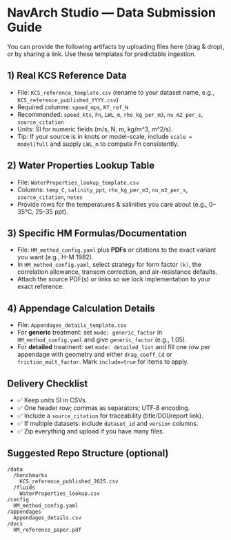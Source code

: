 # NavArch Studio — Data Submission Guide

You can provide the following artifacts by uploading files here (drag & drop), or by sharing a link. Use these templates for predictable ingestion.

## 1) Real KCS Reference Data
- File: `KCS_reference_template.csv` (rename to your dataset name, e.g., `KCS_reference_published_YYYY.csv`)
- Required columns: `speed_mps`, `RT_ref_N`
- Recommended: `speed_kts`, `Fn`, `LWL_m`, `rho_kg_per_m3`, `nu_m2_per_s`, `source_citation`
- Units: SI for numeric fields (m/s, N, m, kg/m^3, m^2/s).
- Tip: If your source is in knots or model-scale, include `scale = model|full` and supply `LWL_m` to compute Fn consistently.

## 2) Water Properties Lookup Table
- File: `WaterProperties_lookup_template.csv`
- Columns: `temp_C`, `salinity_ppt`, `rho_kg_per_m3`, `nu_m2_per_s`, `source_citation`, `notes`
- Provide rows for the temperatures & salinities you care about (e.g., 0–35°C, 25–35 ppt).

## 3) Specific HM Formulas/Documentation
- File: `HM_method_config.yaml` plus **PDFs** or citations to the exact variant you want (e.g., H-M 1982).
- In `HM_method_config.yaml`, select strategy for form factor `(k)`, the correlation allowance, transom correction, and air-resistance defaults.
- Attach the source PDF(s) or links so we lock implementation to your exact reference.

## 4) Appendage Calculation Details
- File: `Appendages_details_template.csv`
- For **generic** treatment: set `mode: generic_factor` in `HM_method_config.yaml` and give `generic_factor` (e.g., 1.05).
- For **detailed** treatment: set `mode: detailed_list` and fill one row per appendage with geometry and either `drag_coeff_Cd` or `friction_mult_factor`. Mark `include=true` for items to apply.

## Delivery Checklist
- ✅ Keep units SI in CSVs.
- ✅ One header row; commas as separators; UTF‑8 encoding.
- ✅ Include a `source_citation` for traceability (title/DOI/report link).
- ✅ If multiple datasets: include `dataset_id` and `version` columns.
- ✅ Zip everything and upload if you have many files.

## Suggested Repo Structure (optional)
```
/data
  /benchmarks
    KCS_reference_published_2025.csv
  /fluids
    WaterProperties_lookup.csv
/config
  HM_method_config.yaml
/appendages
  Appendages_details.csv
/docs
  HM_reference_paper.pdf
```